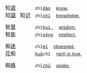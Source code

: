 <big>知[道]()</big>　<big>　　</big>　<tt>zhī[dào]()</tt>　
[know.](https://fanyi.baidu.com/#zh/en/知道)   
<big>知[識]()</big>　<big>知[识]()</big>　<tt>zhī[shì]()</tt>　
[knowledge.](https://fanyi.baidu.com/#zh/en/知识)

<big>智[慧]()</big>　<big>　　</big>　<tt>zhì[huì ]()</tt>　
[wisdom.](https://fanyi.baidu.com/#zh/en/智慧)   
<big>智[能]()</big>　<big>　　</big>　<tt>zhì[néng]()</tt>　
[intellect.](https://fanyi.baidu.com/#zh/en/智能)

<big>痴[迷]()</big>　<big>　　</big>　<tt>chī[mí]()</tt>　 
[obsessed.](https://fanyi.baidu.com/#zh/en/痴迷)   
<big>[花]()痴</big>　<big>　　</big>　<tt>[huā]()chī</tt>　 
[(girl) in love.](https://fanyi.baidu.com/#zh/en/花痴)   

<big>蜘[蛛]()</big>　<big>　　</big>　<tt>zhī[zhū]()</tt>　 
[spider.](https://fanyi.baidu.com/#zh/en/蜘蛛)
